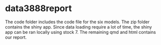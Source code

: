 # data3888report
The code folder includes the code file for the six models.
The zip folder contains the shiny app. Since data loading require a lot of time, the shiny app can be ran locally using stock 7.
The remaining qmd and html contains our report.
